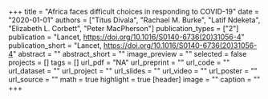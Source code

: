 +++
title = "Africa faces difficult choices in responding to COVID-19"
date = "2020-01-01"
authors = ["Titus Divala", "Rachael M. Burke", "Latif Ndeketa", "Elizabeth L. Corbett", "Peter MacPherson"]
publication_types = ["2"]
publication = "Lancet, https://doi.org/10.1016/S0140-6736(20)31056-4"
publication_short = "Lancet, https://doi.org/10.1016/S0140-6736(20)31056-4"
abstract = ""
abstract_short = ""
image_preview = ""
selected = false
projects = []
tags = []
url_pdf = "NA"
url_preprint = ""
url_code = ""
url_dataset = ""
url_project = ""
url_slides = ""
url_video = ""
url_poster = ""
url_source = ""
math = true
highlight = true
[header]
image = ""
caption = ""
+++
